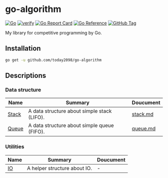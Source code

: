 # go-algorithm

[![Go](https://github.com/today2098/go-algorithm/actions/workflows/go.yml/badge.svg)](https://github.com/today2098/go-algorithm/actions/workflows/go.yml)
[![verify](https://github.com/today2098/go-algorithm/actions/workflows/verify.yml/badge.svg)](https://github.com/today2098/go-algorithm/actions/workflows/verify.yml)
[![Go Report Card](https://goreportcard.com/badge/github.com/today2098/go-algorithm)](https://goreportcard.com/report/github.com/today2098/go-algorithm)
[![Go Reference](https://pkg.go.dev/badge/github.com/today2098/go-algorithm.svg)](https://pkg.go.dev/github.com/today2098/go-algorithm)
[![GitHub Tag](https://img.shields.io/github/v/tag/today2098/go-algorithm)](https://github.com/today2098/go-algorithm/tags)

My library for competitive programming by Go.


## Installation

```bash
go get -u github.com/today2098/go-algorithm
```


## Descriptions

### Data structure

| Name                          | Summary                                     | Doucument                   |
| ----------------------------- | ------------------------------------------- | --------------------------- |
| [Stack](./algorithm/stack.go) | A data structure about simple stack (LIFO). | [stack.md](./docs/stack.md) |
| [Queue](./algorithm/queue.go) | A data structure about simple queue (FIFO). | [queue.md](./docs/queue.md) |


### Utilities

| Name                | Summary                      | Doucument |
| ------------------- | ---------------------------- | --------- |
| [IO](./utils/io.go) | A helper structure about IO. | -         |
